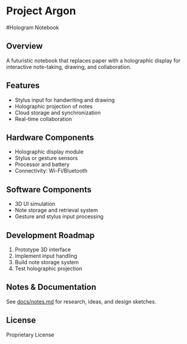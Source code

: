 # Project Argon
#Hologram Notebook

## Overview
A futuristic notebook that replaces paper with a holographic display for interactive note-taking, drawing, and collaboration.

## Features
- Stylus input for handwriting and drawing
- Holographic projection of notes
- Cloud storage and synchronization
- Real-time collaboration

## Hardware Components
- Holographic display module
- Stylus or gesture sensors
- Processor and battery
- Connectivity: Wi-Fi/Bluetooth

## Software Components
- 3D UI simulation
- Note storage and retrieval system
- Gesture and stylus input processing

## Development Roadmap
1. Prototype 3D interface
2. Implement input handling
3. Build note storage system
4. Test holographic projection

## Notes & Documentation
See [docs/notes.md](docs/notes.md) for research, ideas, and design sketches.

## License 
Proprietary License
